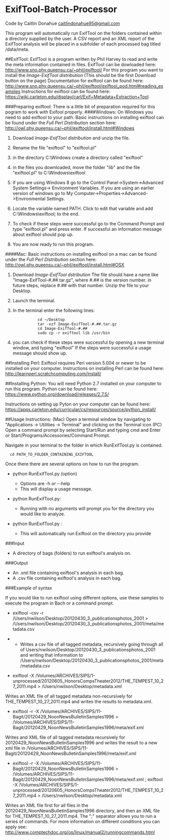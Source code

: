 # ExifTool-Batch-Processor
Code by Caitlin Donahue caitlindonahue95@gmail.com

This program will automatically run ExifTool on the folders contained within a directory supplied by the user.  A CSV report and an XML report of the ExifTool analysis will be placed in a subfolder of each processed bag titled /data/meta.

##ExifTool:
ExifTool is a program written by Phil Harvey to read and write the meta information contained in files.
ExifTool can be dowloaded here: http://www.sno.phy.queensu.ca/~phil/exiftool/
For this program you want to install the *Image-ExifTool distribution* (This should be the first Download button on the page)
Documentation for exiftool can be found here: http://www.sno.phy.queensu.ca/~phil/exiftool/exiftool_pod.html#reading_examples
Instructions for exiftool can be found here: https://wiki.carleton.edu/display/carl/Exif+Metadata+Extraction+Tool

###Preparing exiftool:
There is a little bit of preparation required for this pogram to work with Exifool properly.
####Windows:
On Windows you need to add exiftool to your path.
Basic instructions on installing exiftool can be found under the *Full Perl Distribution* section here:
http://owl.phy.queensu.ca/~phil/exiftool/install.html#Windows

1. Download *Image-ExifTool distribution* and unzip the file. 

2. Rename the file "exiftool" to "exiftool.pl"

3. in the directory C:\Windows create a directory called "exiftool"

4. in the files you downloaded, move the folder "lib" and the file "exiftool.pl" to C:\Windows\exiftool

5. if you are using Windows 8 go to the Control Panel->System->Advanced System Settings-> Environment Variables. If you are using an earlier version of windows go to My Computer->Properties->Advanced->Environmental Settings.

6. Locate the variable named PATH. Click to edit that variable and add C:\Windows\exiftool; to the end.

7. To check if these steps were successful go to the Command Prompt and type "exiftool.pl" and press enter. If successful an information message about exiftool should pop up.

8. You are now ready to run this program.

####Mac:
Basic instructions on installing exiftool on a mac can be found under the *Full Perl Distribution* section here:
http://owl.phy.queensu.ca/~phil/exiftool/install.html#OSX

1. Download *Image-ExifTool dstribution* The file should have a name like "Image-ExifTool-#.##.tar.gz", where #.## is the version number. in future steps, replace #.## with that number. Unzip the file to your Desktop.
2. Launch the terminal.
3. In the terminal enter the following lines:

                  cd ~/Desktop
                  tar -xzf Image-ExifTool-#.##.tar.gz
                  cd Image-ExifTool-#.##
                  sudo cp -r exiftool lib /usr/bin
4. you can check if these steps were successful by opening a new terminal window, and typing "exiftool" If the steps were successful a usage message should show up.


##Installing Perl:
Exiftool requires Perl version 5.004 or newer to be installed on your computer.
Instructions on installing Perl can be found here: http://learnperl.scratchcomputing.com/install/

##Installing Python:
You will need Python 2.7 installed on your computer to run this program.
Python can be found here: https://www.python.org/download/releases/2.7.5/


Instructions on setting up Pyton on your computer can be found here: https://apps.carleton.edu/curricular/cs/resources/source/python_install/


##Usage Instructions:
(Mac) Open a terminal window by navigating to "Applications -> Utilities -> Terminal" and clicking on the Terminal icon
(PC) Open a command prompt by selecting Start/Run and typing cmd and Enter or Start/Programs/Accessories/Command Prompt.

Navigate in your terminal to the folder in which RunExifTool.py is contained.

      cd PATH_TO_FOLDER_CONTAINING_EXIFTOOL

Once there there are several options on how to run the program.

- python RunExifTool.py (option)
  - Options are -h or --help 
  - This will display a usage message.

- python RunExifTool.py:
  - Running with no arguments will prompt you for the directory you would like to analyze.

- python RunExifTool.py <path to files to analyze>:
  - This will automatically run Exiftool on the directory you provide
  

###Input
- A directory of bags (folders) to run exiftool's analysis on.

###Output
- An .xml file containing exiftool's analysis in each bag.
- A .csv file containing exiftool's analysis in each bag.

###Example of syntax

If you would like to run exiftool using different options, use these samples to execute the program in Bach or a command prompt.

- exiftool -csv -r /Users/nwilson/Desktop/20120430_3_publicationsphotos_2001 > /Users/nwilson/Desktop/20120430_3_publicationsphotos_2001/meta/metadata.csv

- - Writes a csv file of all tagged metadata, recursively going through all of Users/nwilson/Desktop/20120430_3_publicationsphotos_2001 and writing that information to /Users/nwilson/Desktop/20120430_3_publicationsphotos_2001/meta/metadata.csv

- exiftool -X /Volumes/ARCHIVES/SIPS/1-unprocessed/20120605_HonorsCompsTheater2012/THE_TEMPEST_10_27_2011.mp4 > /Users/nwilson/Desktop/metadata.xml 

Writes an XML file of all tagged metadata non-recursively for THE_TEMPEST_10_27_2011.mp4 and writes the results to metadata.xml.

- exiftool -r -X /Volumes/ARCHIVES/SIPS/11-Bagit/20120429_NoonNewsBulletinSamples1996 > /Volumes/ARCHIVES/SIPS/11-Bagit/20120429_NoonNewsBulletinSamples1996/meta/exif.xml

Writes and XML file of all tagged metadata recursively for 20120429_NoonNewsBulletinSamples1996 and writes the result to a new xml file in /Volumes/ARCHIVES/SIPS/11-Bagit/20120429_NoonNewsBulletinSamples1996/meta/exif.xml

- exiftool -r -X /Volumes/ARCHIVES/SIPS/11-Bagit/20120429_NoonNewsBulletinSamples1996 > /Volumes/ARCHIVES/SIPS/11-Bagit/20120429_NoonNewsBulletinSamples1996/meta/exif.xml ; exiftool -X /Volumes/ARCHIVES/SIPS/1-unprocessed/20120605_HonorsCompsTheater2012/THE_TEMPEST_10_27_2011.mp4 > /Users/nwilson/Desktop/metadata.xml

Writes an XML file first for all files in the 20120429_NoonNewsBulletinSamples1996 directory, and then an XML file for THE_TEMPEST_10_27_2011.mp4.  The ";" separator allows you to run a series of commands.  For more information on different conditions you can apply see: http://www.comptechdoc.org/os/linux/manual2/runningcommands.html
